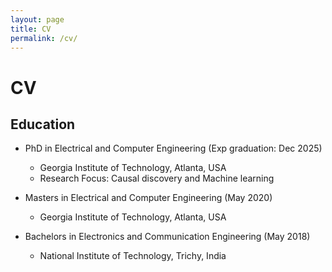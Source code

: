 ```yaml
---
layout: page
title: CV
permalink: /cv/
---
```


# CV

## Education
- PhD in Electrical and Computer Engineering (Exp graduation: Dec 2025)
  - Georgia Institute of Technology, Atlanta, USA
  - Research Focus: Causal discovery and Machine learning

- Masters in Electrical and Computer Engineering (May 2020)
  - Georgia Institute of Technology, Atlanta, USA

- Bachelors in Electronics and Communication Engineering (May 2018)
  - National Institute of Technology, Trichy, India
